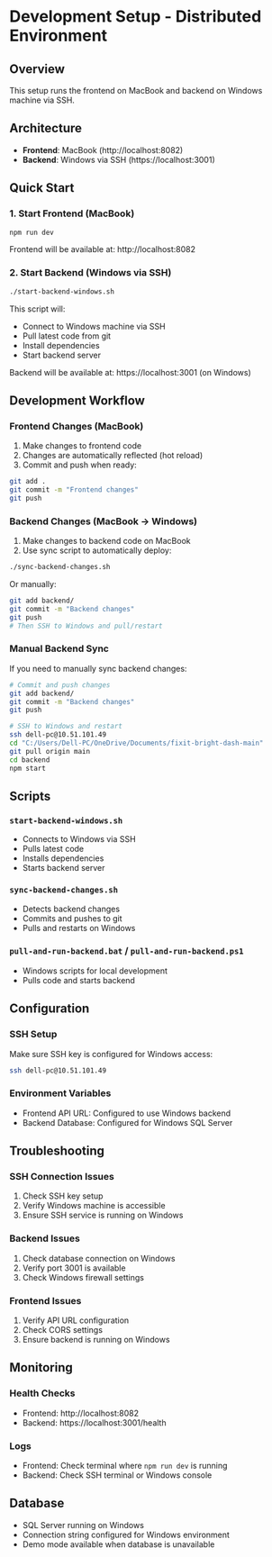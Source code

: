 # Development Setup - Distributed Environment

## Overview
This setup runs the frontend on MacBook and backend on Windows machine via SSH.

## Architecture
- **Frontend**: MacBook (http://localhost:8082)
- **Backend**: Windows via SSH (https://localhost:3001)

## Quick Start

### 1. Start Frontend (MacBook)
```bash
npm run dev
```
Frontend will be available at: http://localhost:8082

### 2. Start Backend (Windows via SSH)
```bash
./start-backend-windows.sh
```
This script will:
- Connect to Windows machine via SSH
- Pull latest code from git
- Install dependencies
- Start backend server

Backend will be available at: https://localhost:3001 (on Windows)

## Development Workflow

### Frontend Changes (MacBook)
1. Make changes to frontend code
2. Changes are automatically reflected (hot reload)
3. Commit and push when ready:
```bash
git add .
git commit -m "Frontend changes"
git push
```

### Backend Changes (MacBook → Windows)
1. Make changes to backend code on MacBook
2. Use sync script to automatically deploy:
```bash
./sync-backend-changes.sh
```

Or manually:
```bash
git add backend/
git commit -m "Backend changes"
git push
# Then SSH to Windows and pull/restart
```

### Manual Backend Sync
If you need to manually sync backend changes:
```bash
# Commit and push changes
git add backend/
git commit -m "Backend changes"
git push

# SSH to Windows and restart
ssh dell-pc@10.51.101.49
cd "C:/Users/Dell-PC/OneDrive/Documents/fixit-bright-dash-main"
git pull origin main
cd backend
npm start
```

## Scripts

### `start-backend-windows.sh`
- Connects to Windows via SSH
- Pulls latest code
- Installs dependencies
- Starts backend server

### `sync-backend-changes.sh`
- Detects backend changes
- Commits and pushes to git
- Pulls and restarts on Windows

### `pull-and-run-backend.bat` / `pull-and-run-backend.ps1`
- Windows scripts for local development
- Pulls code and starts backend

## Configuration

### SSH Setup
Make sure SSH key is configured for Windows access:
```bash
ssh dell-pc@10.51.101.49
```

### Environment Variables
- Frontend API URL: Configured to use Windows backend
- Backend Database: Configured for Windows SQL Server

## Troubleshooting

### SSH Connection Issues
1. Check SSH key setup
2. Verify Windows machine is accessible
3. Ensure SSH service is running on Windows

### Backend Issues
1. Check database connection on Windows
2. Verify port 3001 is available
3. Check Windows firewall settings

### Frontend Issues
1. Verify API URL configuration
2. Check CORS settings
3. Ensure backend is running on Windows

## Monitoring

### Health Checks
- Frontend: http://localhost:8082
- Backend: https://localhost:3001/health

### Logs
- Frontend: Check terminal where `npm run dev` is running
- Backend: Check SSH terminal or Windows console

## Database
- SQL Server running on Windows
- Connection string configured for Windows environment
- Demo mode available when database is unavailable
